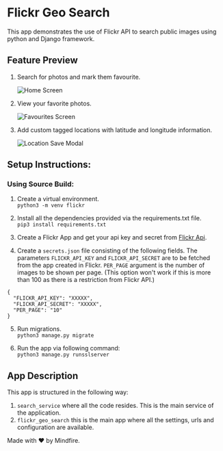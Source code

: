 # Flickr Geo Search

This app demonstrates the use of Flickr API to search public images using python and Django framework.

## Feature Preview

1. Search for photos and mark them favourite.

   ![Home Screen](https://live.staticflickr.com/65535/49833463173_41b4591e2d_b.jpg)

2. View your favorite photos.

   ![Favourites Screen](https://live.staticflickr.com/65535/49834305102_ee836c2b7e_b.jpg)

3. Add custom tagged locations with latitude and longitude information.

   ![Location Save Modal](https://live.staticflickr.com/65535/49833462913_2d1260c68a_o.png)

## Setup Instructions:

### Using Source Build:

1. Create a virtual environment.\
   `python3 -m venv flickr`

2. Install all the dependencies provided via the requirements.txt file.\
   `pip3 install requirements.txt`

3. Create a Flickr App and get your api key and secret from [Flickr Api](https://www.flickr.com/services/api/keys/).

4. Create a `secrets.json` file consisting of the following fields. The parameters `FLICKR_API_KEY` and `FLICKR_API_SECRET` are to be fetched from the app created in Flickr. `PER_PAGE` argument is the number of images to be shown per page. (This option won't work if this is more than 100 as there is a restriction from Flickr API.)

```
{
  "FLICKR_API_KEY": "XXXXX",
  "FLICKR_API_SECRET": "XXXXX",
  "PER_PAGE": "10"
}
```

5. Run migrations.\
   `python3 manage.py migrate`

6. Run the app via following command:\
   `python3 manage.py runsslserver`

## App Description

This app is structured in the following way:

1.  `search_service` where all the code resides. This is the main service of the application.
2.  `flickr_geo_search` this is the main app where all the settings, urls and configuration are available.

Made with :heart: by Mindfire.
